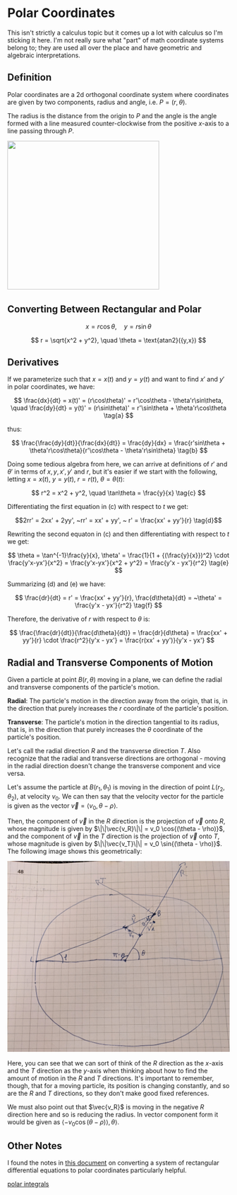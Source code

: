 # Polar Coordinates

This isn't strictly a calculus topic but it comes up a lot with calculus so I'm sticking it here. I'm not really sure what "part" of math coordinate systems belong to; they are used all over the place and have geometric and algebraic interpretations.

## Definition

Polar coordinates are a 2d orthogonal coordinate system where coordinates are given by two components, radius and angle, i.e. $P = (r,\theta).$

The radius is the distance from the origin to $P$ and the angle is the angle formed with a line measured counter-clockwise from the positive $x$-axis to a line passing through $P$. 


<img src="https://upload.wikimedia.org/wikipedia/commons/thumb/a/a5/2D_polar.svg/1024px-2D_polar.svg.png"  width="344" height="336">


## Converting Between Rectangular and Polar

$$ x = r\cos\theta, \quad y = r\sin\theta $$

$$ r = \sqrt{x^2 + y^2}, \quad \theta = \text{atan2}({y,x}) $$

## Derivatives ##

If we parameterize such that $x = x(t)$ and $y = y(t)$ and want to find $x'$ and $y'$ in polar coordinates, we have:

$$ \frac{dx}{dt} = x(t)' = (r\cos\theta)' = r'\cos\theta - \theta'r\sin\theta, \quad \frac{dy}{dt} = y(t)' = (r\sin\theta)' = r'\sin\theta + \theta'r\cos\theta \tag{a} $$

thus:

$$ \frac{\frac{dy}{dt}}{\frac{dx}{dt}} = \frac{dy}{dx} = \frac{r'sin\theta + \theta'r\cos\theta}{r'\cos\theta - \theta'r\sin\theta} \tag{b} $$

Doing some tedious algebra from here, we can arrive at definitions of $r'$ and $\theta'$ in terms of $x, y, x', y' ~\text{and}~r$, but it's easier if we start with the following, letting $x=x(t), ~ y=y(t), ~ r=r(t), ~\theta = \theta(t)$:


$$ r^2 = x^2 + y^2, \quad \tan\theta = \frac{y}{x} \tag{c} $$

Differentiating the first equation in (c) with respect to $t$ we get:

$$2rr' = 2xx' + 2yy', ~rr' = xx' + yy', ~ r' = \frac{xx' + yy'}{r} \tag{d}$$

Rewriting the second equaton in (c) and then differentiating with respect to $t$ we get:

$$ \theta = \tan^{-1}\frac{y}{x}, \theta' = \frac{1}{1 + {(\frac{y}{x}})^2} \cdot \frac{y'x-yx'}{x^2} = \frac{y'x-yx'}{x^2 + y^2} = \frac{y'x - yx'}{r^2} \tag{e} $$

Summarizing (d) and (e) we have:

$$ \frac{dr}{dt} = r' = \frac{xx' + yy'}{r}, \frac{d\theta}{dt} = ~\theta' = \frac{y'x - yx'}{r^2} \tag{f} $$

Therefore, the derivative of $r$ with respect to $\theta$ is:

$$ \frac{\frac{dr}{dt}}{\frac{d\theta}{dt}} = \frac{dr}{d\theta} = \frac{xx' + yy'}{r} \cdot \frac{r^2}{y'x - yx'} = \frac{r(xx' + yy')}{y'x - yx'} $$

## Radial and Transverse Components of Motion


Given a particle at point $B(r,\theta)$ moving in a plane, we can define the radial and transverse components of the particle's motion.

**Radial**: The particle's motion in the direction away from the origin, that is, in the direction that purely increases the $r$ coordinate of the particle's position.

**Transverse**: The particle's motion in the direction tangential to its radius, that is, in the direction that purely increases the $\theta$ coordinate of the particle's position.

Let's call the radial direction $R$ and the transverse direction $T$. Also recognize that the radial and transverse directions are orthogonal - moving in the radial direction doesn't change the transverse component and vice versa. 

Let's assume the particle at $B(r_1, \theta_1)$ is moving in the direction of point $L(r_2, \theta_2)$, at velocity $v_0$. We can then say that the velocity vector for the particle is given as the vector $\vec{v} = \langle v_0, \theta - \rho \rangle$.

Then, the component of $\vec{v}$ in the $R$ direction is the projection of $\vec{v}$ onto $R$, whose magnitude is given by $\|\|\vec{v_R}\|\| = v_0 \cos{(\theta - \rho)}$, and the component of $\vec{v}$ in the $T$ direction is the projection of $\vec{v}$ onto $T$, whose magnitude is given by $\|\|\vec{v_T}\|\| = v_0 \sin{(\theta - \rho)}$. The following image shows this geometrically:

![Radial and Transverse Components](radial-and-transverse-components.jpg "Radial and Transverse Components")

Here, you can see that we can sort of think of the $R$ direction as the $x$-axis and the $T$ direction as the $y$-axis when thinking about how to find the amount of motion in the $R$ and $T$ directions. It's important to remember, though, that for a moving particle, its position is changing constantly, and so are the $R$ and $T$ directions, so they don't make good fixed references.

We must also point out that $\vec{v_R}$ is moving in the negative $R$ direction here and so is reducing the radius. In vector component form it would be given as $\langle -v_0 \cos{(\theta - \rho)} \rangle, \theta \rangle$.

## Other Notes
I found the notes in [this document](http://people.uncw.edu/hermanr/mat463/ODEBook/Book/Systems.pdf) on converting a system of rectangular differential equations to polar coordinates particularly helpful.

[polar integrals](https://math.libretexts.org/Bookshelves/Calculus/Map%3A_Calculus__Early_Transcendentals_(Stewart)/10%3A_Parametric_Equations_And_Polar_Coordinates/10.04%3A_Areas_and_Lengths_in_Polar_Coordinates)
